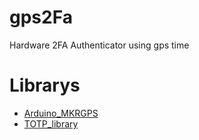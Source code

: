 # gps2Fa
Hardware 2FA Authenticator using gps time

# Librarys
*  [Arduino_MKRGPS](https://github.com/arduino-libraries/Arduino_MKRGPS)  
*  [TOTP_library](https://github.com/lucadentella/ArduinoLib_TOTP)  
